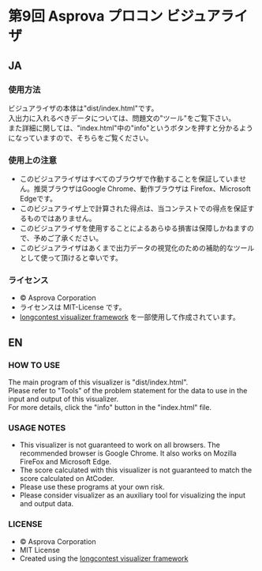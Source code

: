 # 第9回 Asprova プロコン ビジュアライザ

## JA

### 使用方法

ビジュアライザの本体は"dist/index.html"です。  
入出力に入れるべきデータについては、問題文の"ツール"をご覧下さい。  
また詳細に関しては、"index.html"中の"info"というボタンを押すと分かるようになっていますので、そちらをご覧ください。  

### 使用上の注意
* このビジュアライザはすべてのブラウザで作動することを保証していません。推奨ブラウザはGoogle Chrome、動作ブラウザは Firefox、Microsoft Edgeです。
* このビジュアライザ上で計算された得点は、当コンテストでの得点を保証するものではありません。
* このビジュアライザを使用することによるあらゆる損害は保障しかねますので、予めご了承ください。
* このビジュアライザはあくまで出力データの視覚化のための補助的なツールとして使って頂けると幸いです。

### ライセンス
* © Asprova Corporation
* ライセンスは MIT-License です。
* [longcontest visualizer framework](https://github.com/kmyk/longcontest-visualizer-framework) を一部使用して作成されています。

## EN

### HOW TO USE
The main program of this visualizer is "dist/index.html".  
Please refer to "Tools" of the problem statement for the data to use in the input and output of this visualizer.  
For more details, click the "info" button in the "index.html" file.  

### USAGE NOTES
* This visualizer is not guaranteed to work on all browsers. The recommended browser is Google Chrome. It also works on Mozilla FireFox and Microsoft Edge.
* The score calculated with this visualizer is not guaranteed to match the score calculated on AtCoder.
* Please use these programs at your own risk.
* Please consider visualizer as an auxiliary tool for visualizing the input and output data.

### LICENSE
* © Asprova Corporation
* MIT License
* Created using the [longcontest visualizer framework](https://github.com/kmyk/longcontest-visualizer-framework)